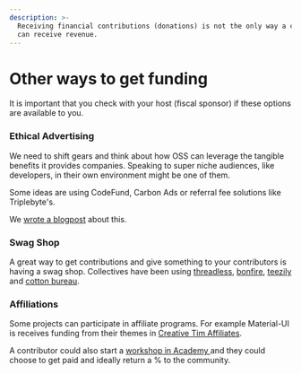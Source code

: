 ```yaml
---
description: >-
  Receiving financial contributions (donations) is not the only way a collective
  can receive revenue.
---
```


# Other ways to get funding

It is important that you check with your host \(fiscal sponsor\) if these options are available to you. 

### Ethical Advertising

We need to shift gears and think about how OSS can leverage the tangible benefits it provides companies. Speaking to super niche audiences, like developers, in their own environment might be one of them.  

Some ideas are using CodeFund, Carbon Ads or referral fee solutions like Triplebyte's.

We [wrote a blogpost](https://medium.com/open-collective/using-ads-to-sustain-open-source-d048b75d4979) about this. 

### Swag Shop

A great way to get contributions and give something to your contributors is having a swag shop. Collectives have been using [threadless](https://webpack.threadless.com/mens/t-shirt/regular), [bonfire](https://www.bonfire.com), [teezily](https://www.teezily.com/stores/voltshop) and [cotton bureau](https://cottonbureau.com/products/parcel-t-shirt#/1402774/tee-men-standard-tee-vintage-navy-tri-blend-s). 

### Affiliations 

Some projects can participate in affiliate programs. For example Material-UI is receives funding from their themes in [Creative Tim Affiliates](https://www.creative-tim.com/affiliates/new). 

A contributor could also start a [workshop in Academy ](https://webpack.academy/)and they could choose to get paid and ideally return a % to the community. 







